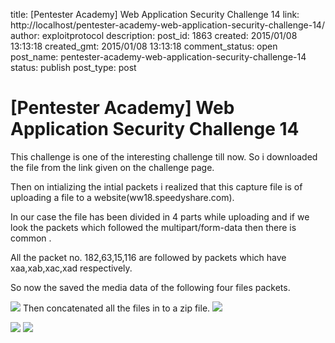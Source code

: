 title: [Pentester Academy] Web Application Security Challenge 14
link: http://localhost/pentester-academy-web-application-security-challenge-14/
author: exploitprotocol
description: 
post_id: 1863
created: 2015/01/08 13:13:18
created_gmt: 2015/01/08 13:13:18
comment_status: open
post_name: pentester-academy-web-application-security-challenge-14
status: publish
post_type: post

# [Pentester Academy] Web Application Security Challenge 14

This challenge is one of the interesting challenge till now. So i downloaded the file from the link given on the challenge page.

Then on intializing the intial packets i realized that this capture file is of uploading a file to a website(ww18.speedyshare.com).

In our case the file has been divided in 4 parts while uploading and if we look the packets which followed the multipart/form-data then there is common .

All the packet no. 182,63,15,116 are followed by packets which have xaa,xab,xac,xad respectively.

So now the saved the media data of the following four files packets.

![](https://i.imgur.com/od5HOTQ.png) Then concatenated all the files in to a zip file. ![](https://i.imgur.com/PeMHr6S.png)

![](https://i.imgur.com/uw15Nnf.png) ![](https://i.imgur.com/kikAfZt.png)